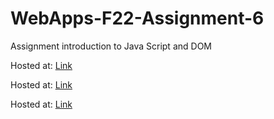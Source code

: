 # WebApps-F22-Assignment-6
Assignment introduction to Java Script and DOM

Hosted at: [Link](https://44-563-web-apps-f22.github.io/44563-webapps-assignment-6-ashok-gitrepos/musician.html)

Hosted at: [Link](https://44-563-web-apps-f22.github.io/44563-webapps-assignment-6-ashok-gitrepos/discount.html)

Hosted at: [Link](https://44-563-web-apps-f22.github.io/44563-webapps-assignment-6-ashok-gitrepos/vacation.html)
